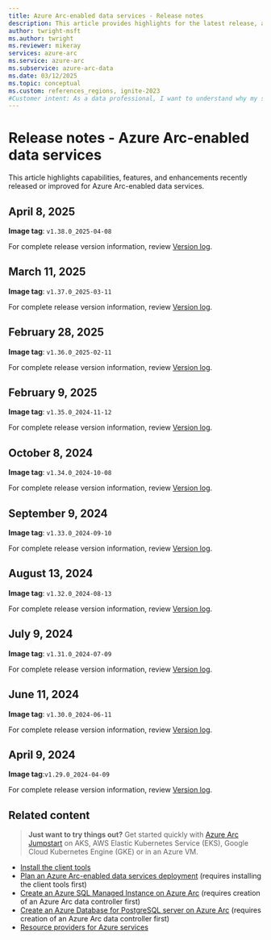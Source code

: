 ```yaml
---
title: Azure Arc-enabled data services - Release notes
description: This article provides highlights for the latest release, and a history of features introduced in previous releases.
author: twright-msft
ms.author: twright
ms.reviewer: mikeray
services: azure-arc
ms.service: azure-arc
ms.subservice: azure-arc-data
ms.date: 03/12/2025
ms.topic: conceptual
ms.custom: references_regions, ignite-2023
#Customer intent: As a data professional, I want to understand why my solutions would benefit from running with Azure Arc-enabled data services so that I can leverage the capability of the feature.
---
```


# Release notes - Azure Arc-enabled data services

This article highlights capabilities, features, and enhancements recently released or improved for Azure Arc-enabled data services.

## April 8, 2025

**Image tag**: `v1.38.0_2025-04-08`

For complete release version information, review [Version log](version-log.md#march-11-2025).

## March 11, 2025

**Image tag**: `v1.37.0_2025-03-11`

For complete release version information, review [Version log](version-log.md#march-11-2025).

## February 28, 2025

**Image tag**: `v1.36.0_2025-02-11`

For complete release version information, review [Version log](version-log.md#february-28-2025).

## February 9, 2025

**Image tag**: `v1.35.0_2024-11-12`

For complete release version information, review [Version log](version-log.md#february-9-2025).

## October 8, 2024

**Image tag**: `v1.34.0_2024-10-08`

For complete release version information, review [Version log](version-log.md#october-8-2024).

## September 9, 2024

**Image tag**: `v1.33.0_2024-09-10`

For complete release version information, review [Version log](version-log.md#september-9-2024). 

## August 13, 2024

**Image tag**: `v1.32.0_2024-08-13`

For complete release version information, review [Version log](version-log.md#august-13-2024). 

## July  9, 2024

**Image tag**: `v1.31.0_2024-07-09`

For complete release version information, review [Version log](version-log.md#july-9-2024). 

## June 11, 2024

**Image tag**: `v1.30.0_2024-06-11` 

For complete release version information, review [Version log](version-log.md#june-11-2024). 

## April 9, 2024

**Image tag**:`v1.29.0_2024-04-09`

For complete release version information, review [Version log](version-log.md#april-9-2024).


## Related content

> **Just want to try things out?**
> Get started quickly with [Azure Arc Jumpstart](https://azurearcjumpstart.com/azure_arc_jumpstart/azure_arc_data) on AKS, AWS Elastic Kubernetes Service (EKS), Google Cloud Kubernetes Engine (GKE) or in an Azure VM.

- [Install the client tools](install-client-tools.md)
- [Plan an Azure Arc-enabled data services deployment](plan-azure-arc-data-services.md) (requires installing the client tools first)
- [Create an Azure SQL Managed Instance on Azure Arc](create-sql-managed-instance.md) (requires creation of an Azure Arc data controller first)
- [Create an Azure Database for PostgreSQL server on Azure Arc](create-postgresql-server.md) (requires creation of an Azure Arc data controller first)
- [Resource providers for Azure services](/azure/azure-resource-manager/management/azure-services-resource-providers)
